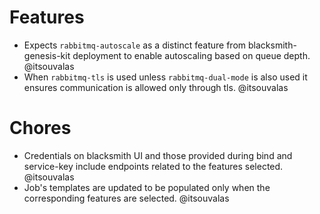 # Features

* Expects `rabbitmq-autoscale` as a distinct feature from blacksmith-genesis-kit deployment to enable autoscaling based on queue depth. @itsouvalas
* When `rabbitmq-tls` is used unless `rabbitmq-dual-mode` is also used it ensures communication is allowed only through tls. @itsouvalas

# Chores

* Credentials on blacksmith UI and those provided during bind and service-key include endpoints related to the features selected. @itsouvalas
* Job's templates are updated to be populated only when the corresponding features are selected. @itsouvalas

